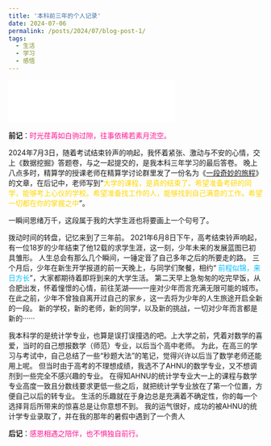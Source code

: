 ```yaml
---
title: '本科前三年的个人记录'
date: 2024-07-06
permalink: /posts/2024/07/blog-post-1/
tags:
  - 生活
  - 学习
  - 感悟
---
```


<!-- ![](https://lollins7.github.io/images/selfie.jpg) -->

<iframe frameborder="no" border="0" marginwidth="0" marginheight="0" width="330" height="86" src="//music.163.com/outchain/player?type=2&id=1824724643&auto=1&height=66&autoplay=true&loop=true"></iframe>

<!-- （才疏学浅，竭力记之以怀恋，众看官览之图一乐。） -->

**前记**：<font color=DeepPink>时光荏苒如白驹过隙，往事依稀若素月流空。</font>

2024年7月3日，随着考试结束铃声的响起，我怀着紧张、激动与不安的心情，交上《数据挖掘》答题卷，与之一起提交的，是我本科三年学习的最后答卷。
晚上八点多时，精算学的授课老师在精算学讨论群里发了一份名为《[一段奇妙的旅程](https://lollins7.github.io/files/一段奇妙的旅程.pdf)》的文章，在后记中，老师写到“<font color=Gold>大学的课程，是真的结束了。希望准备考研的同学，能够考上心仪的学校。希望准备找工作的人，能够找到自己满意的工作。希望一切都在你的掌握之中</font>”。

一瞬间思绪万千，这段属于我的大学生涯也将要画上一个句号了。

拨动时间的转盘，记忆来到了三年前。
2021年6月8日下午，高考结束铃声响起，有一位18岁的少年结束了他12载的求学生涯，这一刻，少年未来的发展蓝图已初具雏形。
人生总会有那么几个瞬间，一锤定音了自己多年之后的所要走的路。
三个月后，少年在新生开学报道的前一天晚上，与同学们聚餐，相约“	<font color=DeepSkyBlue>前程似锦，来日方长</font>”，大家都期待着即将到来的大学生活。
第二天早上急匆匆的吃完早饭，从合肥出发，怀着憧憬的心情，前往芜湖——一座对少年而言充满无限可能的城市。
在此之前，少年不曾独自离开过自己的家乡，这一去将为少年的人生旅途开启全新的一段。
新的学校，新的老师，新的同学，以及新的挑战，一切对少年而言都是新的······

我本科学的是统计学专业，也算是误打误撞选的吧。上大学之前，凭着对数学的喜爱，当时的自己想报数学（师范）专业，以后当个高中老师。
为此，在高三的学习与考试中，自己总结了一些“秒题大法”的笔记，觉得兴许以后当了数学老师还能用上呢。
但当时由于高考的不理想成绩，我选不了AHNU的数学专业，又不想调剂到一些完全不感兴趣的专业。
在得知AHNU的统计学专业大一上的课程与数学专业高度一致且分数线要求更低一些之后，就把统计学专业放在了第一个位置，方便自己以后的转专业。
生活的乐趣就在于身边总是充满着不确定性，你的每一个选择背后所带来的惊喜总是让你意想不到。
我的运气很好，成功的被AHNU的统计学专业录取了，并在我的那年的暑假中遇到了一个贵人













**后记**：<font color=DeepPink>感恩相遇之陪伴，也不惧独自前行。</font>







